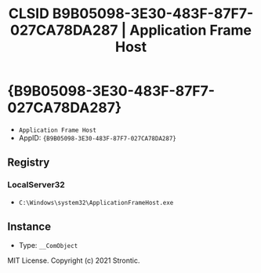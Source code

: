 ﻿---
title: "CLSID B9B05098-3E30-483F-87F7-027CA78DA287 | Application Frame Host"
excerpt: What is COM-Object CLSID B9B05098-3E30-483F-87F7-027CA78DA287?
---

# {B9B05098-3E30-483F-87F7-027CA78DA287}

* `Application Frame Host`
* AppID: `{B9B05098-3E30-483F-87F7-027CA78DA287}`

## Registry


### LocalServer32

* `C:\Windows\system32\ApplicationFrameHost.exe`

## Instance

* Type: `__ComObject`

MIT License. Copyright (c) 2021 Strontic.


